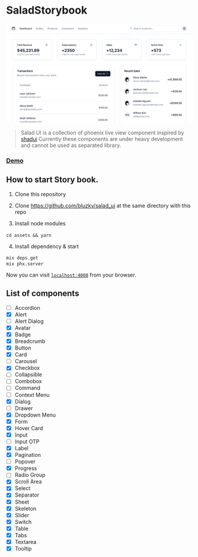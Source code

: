 # SaladStorybook


![Sample page](./img/demo.png)

> Salad UI is a collection of phoenix live view component inspired by [shadui](https://ui.shadcn.com/)
> Currently these components are under heavy development and cannot be used as separated library.

### [Demo](https://salad-storybook.fly.dev/)

## How to start Story book.

1. Clone this repository

2. Clone https://github.com/bluzky/salad_ui at the same directory with this repo

3. Install node modules

`cd assets && yarn`

4. Install dependency & start
```
mix deps.get
mix phx.server
```

Now you can visit [`localhost:4000`](http://localhost:4000) from your browser.

## List of components

- [ ] Accordion
- [x] Alert
- [ ] Alert Dialog
- [x] Avatar
- [x] Badge
- [x] Breadcrumb
- [x] Button
- [x] Card
- [ ] Carousel
- [x] Checkbox
- [ ] Collapsible
- [ ] Combobox
- [ ] Command
- [ ] Context Menu
- [x] Dialog
- [ ] Drawer
- [x] Dropdown Menu
- [x] Form
- [x] Hover Card
- [x] Input
- [ ] Input OTP
- [x] Label
- [x] Pagination
- [ ] Popover
- [x] Progress
- [ ] Radio Group
- [x] Scroll Area
- [x] Select
- [x] Separator
- [x] Sheet
- [x] Skeleton
- [x] Slider
- [x] Switch
- [x] Table
- [x] Tabs
- [x] Textarea
- [x] Tooltip
